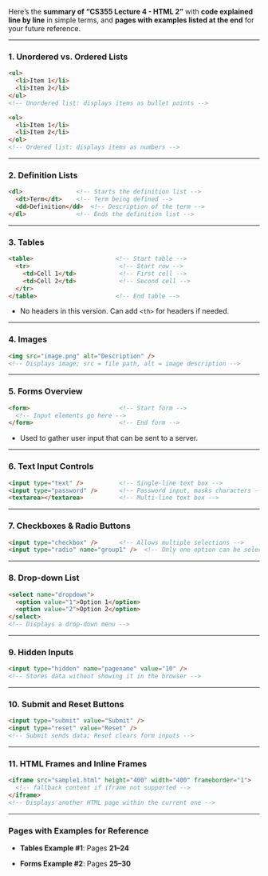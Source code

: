 Here’s the **summary of “CS355 Lecture 4 - HTML 2”** with **code explained line by line** in simple terms, and **pages with examples listed at the end** for your future reference.

---

### **1. Unordered vs. Ordered Lists**

```html
<ul>
  <li>Item 1</li>
  <li>Item 2</li>
</ul> 
<!-- Unordered list: displays items as bullet points -->

<ol>
  <li>Item 1</li>
  <li>Item 2</li>
</ol>
<!-- Ordered list: displays items as numbers -->

```

---

### **2. Definition Lists**

```html
<dl>               <!-- Starts the definition list -->
  <dt>Term</dt>    <!-- Term being defined -->
  <dd>Definition</dd>  <!-- Description of the term -->
</dl>              <!-- Ends the definition list -->

```

---

### **3. Tables**

```html
<table>                       <!-- Start table -->
  <tr>                         <!-- Start row -->
    <td>Cell 1</td>            <!-- First cell -->
    <td>Cell 2</td>            <!-- Second cell -->
  </tr>
</table>                      <!-- End table -->

```

- No headers in this version. Can add `<th>` for headers if needed.
    

---

### **4. Images**

```html
<img src="image.png" alt="Description" />
<!-- Displays image; src = file path, alt = image description -->
```

---

### **5. Forms Overview**

```html
<form>                         <!-- Start form -->
  <!-- Input elements go here -->
</form>                        <!-- End form -->

```

- Used to gather user input that can be sent to a server.
    

---

### **6. Text Input Controls**

```html
<input type="text" />          <!-- Single-line text box -->
<input type="password" />      <!-- Password input, masks characters -->
<textarea></textarea>          <!-- Multi-line text box -->
```

---

### **7. Checkboxes & Radio Buttons**

```html
<input type="checkbox" />      <!-- Allows multiple selections -->
<input type="radio" name="group1" />  <!-- Only one option can be selected per group -->
```

---

### **8. Drop-down List**

```html
<select name="dropdown">
  <option value="1">Option 1</option>
  <option value="2">Option 2</option>
</select>
<!-- Displays a drop-down menu -->
```

---

### **9. Hidden Inputs**

```html
<input type="hidden" name="pagename" value="10" />
<!-- Stores data without showing it in the browser -->
```

---

### **10. Submit and Reset Buttons**

```html
<input type="submit" value="Submit" />
<input type="reset" value="Reset" />
<!-- Submit sends data; Reset clears form inputs -->
```

---

### **11. HTML Frames and Inline Frames**

```html
<iframe src="sample1.html" height="400" width="400" frameborder="1">
  <!-- fallback content if iframe not supported -->
</iframe>
<!-- Displays another HTML page within the current one -->
```

---

### **Pages with Examples for Reference**

- **Tables Example #1**: Pages **21–24**
    
- **Forms Example #2**: Pages **25–30**